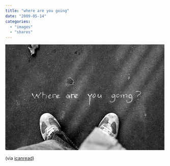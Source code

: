 ```yaml
---
title: "where are you going"
date: "2009-05-14"
categories: 
  - "images"
  - "shares"
---
```


![](images/UU8sftjMcng163j6bxFJ1yD3o1_500.jpg)

(via [icanread](http://icanread.tumblr.com/))
